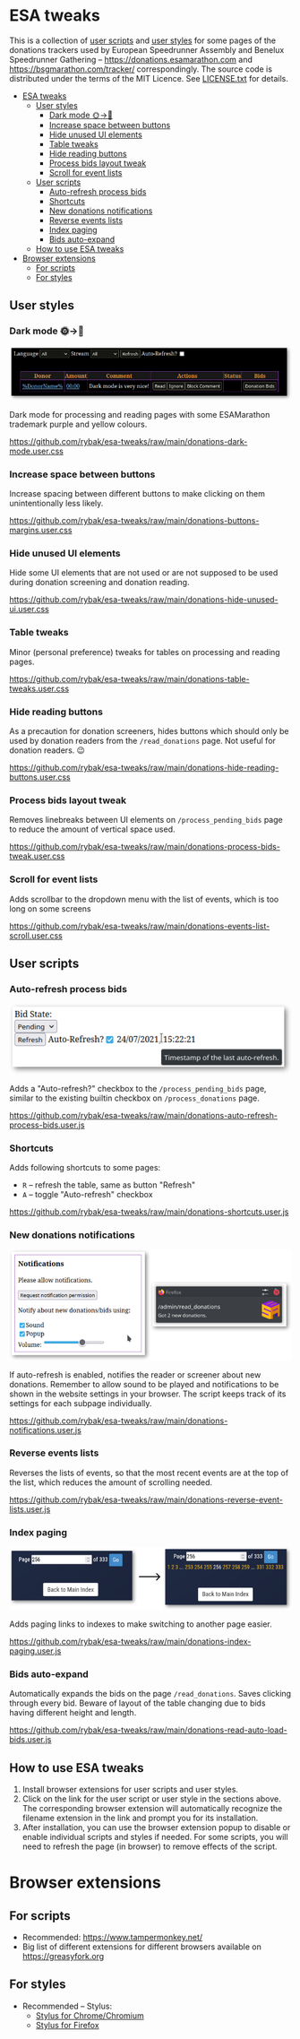 # ESA tweaks
This is a collection of [user scripts](https://en.wikipedia.org/wiki/Userscript)
and [user styles][WikipediaUserStyles] for some pages of the donations trackers
used by European Speedrunner Assembly and Benelux Speedrunner Gathering –
https://donations.esamarathon.com and https://bsgmarathon.com/tracker/
correspondingly.  The source code is distributed under the terms of the MIT
Licence. See [LICENSE.txt](LICENSE.txt) for details.

* [ESA tweaks](#esa-tweaks)
  * [User styles](#user-styles)
    * [Dark mode 🌞→🌚](#dark-mode-)
    * [Increase space between buttons](#increase-space-between-buttons)
    * [Hide unused UI elements](#hide-unused-ui-elements)
    * [Table tweaks](#table-tweaks)
    * [Hide reading buttons](#hide-reading-buttons)
    * [Process bids layout tweak](#process-bids-layout-tweak)
    * [Scroll for event lists](#scroll-for-event-lists)
  * [User scripts](#user-scripts)
    * [Auto-refresh process bids](#auto-refresh-process-bids)
    * [Shortcuts](#shortcuts)
    * [New donations notifications](#new-donations-notifications)
    * [Reverse events lists](#reverse-events-lists)
    * [Index paging](#index-paging)
    * [Bids auto-expand](#bids-auto-expand)
  * [How to use ESA tweaks](#how-to-use-esa-tweaks)
* [Browser extensions](#browser-extensions)
  * [For scripts](#for-scripts)
  * [For styles](#for-styles)

## User styles

### Dark mode 🌞→🌚
[![Dark mode demo screenshot](./screenshots/dark-mode.png)](https://github.com/rybak/esa-tweaks/raw/main/donations-dark-mode.user.css)

Dark mode for processing and reading pages with some ESAMarathon trademark
purple and yellow colours.

https://github.com/rybak/esa-tweaks/raw/main/donations-dark-mode.user.css

### Increase space between buttons
Increase spacing between different buttons to make clicking on them
unintentionally less likely.

https://github.com/rybak/esa-tweaks/raw/main/donations-buttons-margins.user.css

### Hide unused UI elements
Hide some UI elements that are not used or are not supposed to be used during
donation screening and donation reading.

https://github.com/rybak/esa-tweaks/raw/main/donations-hide-unused-ui.user.css

### Table tweaks
Minor (personal preference) tweaks for tables on processing and reading pages.

https://github.com/rybak/esa-tweaks/raw/main/donations-table-tweaks.user.css

### Hide reading buttons
As a precaution for donation screeners, hides buttons which should only be used
by donation readers from the `/read_donations` page. Not useful for donation
readers. 😉

https://github.com/rybak/esa-tweaks/raw/main/donations-hide-reading-buttons.user.css

### Process bids layout tweak
Removes linebreaks between UI elements on `/process_pending_bids` page to reduce
the amount of vertical space used.

https://github.com/rybak/esa-tweaks/raw/main/donations-process-bids-tweak.user.css

### Scroll for event lists
Adds scrollbar to the dropdown menu with the list of events, which is too long
on some screens

https://github.com/rybak/esa-tweaks/raw/main/donations-events-list-scroll.user.css

## User scripts

### Auto-refresh process bids
[![Auto-refresh process bids screenshot](./screenshots/auto-refresh-process-bids.png)](https://github.com/rybak/esa-tweaks/raw/main/donations-auto-refresh-process-bids.user.js)

Adds a "Auto-refresh?" checkbox to the `/process_pending_bids` page, similar to
the existing builtin checkbox on `/process_donations` page.

https://github.com/rybak/esa-tweaks/raw/main/donations-auto-refresh-process-bids.user.js

### Shortcuts
Adds following shortcuts to some pages:

- `R` – refresh the table, same as button "Refresh"
- `A` – toggle "Auto-refresh" checkbox

https://github.com/rybak/esa-tweaks/raw/main/donations-shortcuts.user.js

### New donations notifications
[![Notifications settings screenshot](./screenshots/donations-notifications.png)](https://github.com/rybak/esa-tweaks/raw/main/donations-notifications.user.js)

If auto-refresh is enabled, notifies the reader or screener about new donations.
Remember to allow sound to be played and notifications to be shown in the website
settings in your browser. The script keeps track of its settings for each subpage
individually.

https://github.com/rybak/esa-tweaks/raw/main/donations-notifications.user.js

### Reverse events lists
Reverses the lists of events, so that the most recent events are at the top of
the list, which reduces the amount of scrolling needed.

https://github.com/rybak/esa-tweaks/raw/main/donations-reverse-event-lists.user.js

### Index paging
[![Index paging screenshot](./screenshots/index-paging.png)](https://github.com/rybak/esa-tweaks/raw/main/donations-index-paging.user.js)

Adds paging links to indexes to make switching to another page easier.

https://github.com/rybak/esa-tweaks/raw/main/donations-index-paging.user.js

### Bids auto-expand

Automatically expands the bids on the page `/read_donations`. Saves clicking
through every bid. Beware of layout of the table changing due to bids having
different height and length.

https://github.com/rybak/esa-tweaks/raw/main/donations-read-auto-load-bids.user.js

## How to use ESA tweaks
1. Install browser extensions for user scripts and user styles.
2. Click on the link for the user script or user style in the sections above.
   The corresponding browser extension will automatically recognize the filename
   extension in the link and prompt you for its installation.
3. After installation, you can use the browser extension popup to disable or
   enable individual scripts and styles if needed.  For some scripts, you will
   need to refresh the page (in browser) to remove effects of the script.

# Browser extensions

## For scripts
- Recommended: https://www.tampermonkey.net/
- Big list of different extensions for different browsers available on
  https://greasyfork.org

## For styles
- Recommended – Stylus:
  - [Stylus for Chrome/Chromium](https://chrome.google.com/webstore/detail/stylus/clngdbkpkpeebahjckkjfobafhncgmne)
  - [Stylus for Firefox](https://addons.mozilla.org/en-US/firefox/addon/styl-us/)

[WikipediaUserStyles]: https://en.wikipedia.org/wiki/Stylus_(browser_extension)
